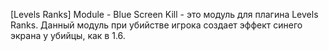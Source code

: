 [Levels Ranks] Module - Blue Screen Kill - это модуль для плагина Levels Ranks. Данный модуль при убийстве игрока создает эффект синего экрана у убийцы, как в 1.6.​
